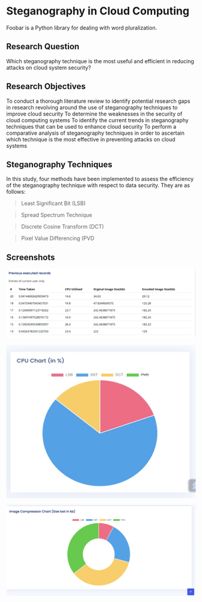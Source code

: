 # Steganography in Cloud Computing

Foobar is a Python library for dealing with word pluralization.

## Research Question

Which steganography technique is the most useful and efficient in reducing attacks on cloud system security?


## Research Objectives 

To conduct a thorough literature review to identify potential research gaps in research revolving around the use of steganography techniques to improve cloud security 
To determine the weaknesses in the security of cloud computing systems 
To identify the current trends in steganography techniques that can be used to enhance cloud security 
To perform a comparative analysis of steganography techniques in order to ascertain which technique is the most effective in preventing attacks on cloud systems 



## Steganography Techniques

 In this study, four methods have been implemented to assess the efficiency of the steganography technique with respect to data security. They are as follows: 
> Least Significant Bit (LSB)

> Spread Spectrum Technique

> Discrete Cosine Transform (DCT)

> Pixel Value Differencing (PVD



## Screenshots

![Computing Time](https://raw.githubusercontent.com/nikhilpujari/Steganography-/main/ss/compute%20table.png)

![Graph 1](https://github.com/nikhilpujari/Steganography-/blob/main/ss/graph%201.png?raw=true)

![Graph 2](https://github.com/nikhilpujari/Steganography-/blob/main/ss/graph%202.png?raw=true)
